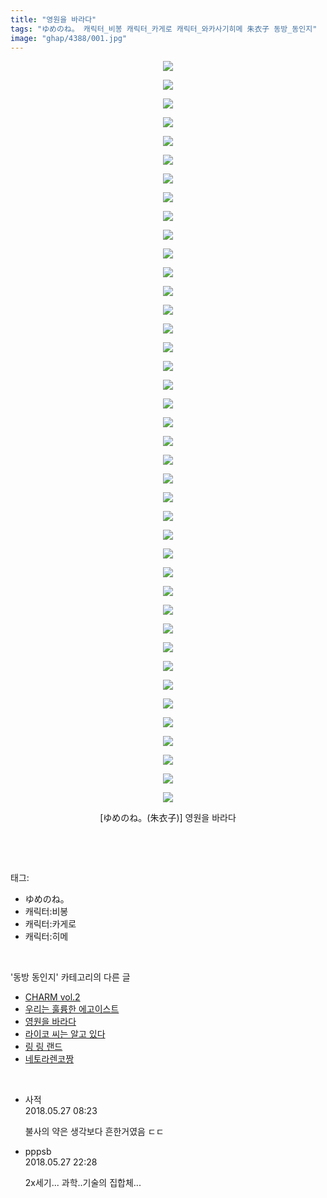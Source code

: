 ```yaml
---
title: "영원을 바라다"
tags: "ゆめのね。 캐릭터_비봉 캐릭터_카게로 캐릭터_와카사기히메 朱衣子 동방_동인지"
image: "ghap/4388/001.jpg"
---
```

<div class="article">
<p style="text-align: center; clear: none; float: none;"><img src="{{ site.nasurl }}/ghap/4388/001.jpg"/></p>
<p style="text-align: center; clear: none; float: none;"><img src="{{ site.nasurl }}/ghap/4388/002.jpg"/></p>
<p style="text-align: center; clear: none; float: none;"><img src="{{ site.nasurl }}/ghap/4388/003.jpg"/></p>
<p style="text-align: center; clear: none; float: none;"><img src="{{ site.nasurl }}/ghap/4388/004.jpg"/></p>
<p style="text-align: center; clear: none; float: none;"><img src="{{ site.nasurl }}/ghap/4388/005.jpg"/></p>
<p style="text-align: center; clear: none; float: none;"><img src="{{ site.nasurl }}/ghap/4388/006.jpg"/></p>
<p style="text-align: center; clear: none; float: none;"><img src="{{ site.nasurl }}/ghap/4388/007.jpg"/></p>
<p style="text-align: center; clear: none; float: none;"><img src="{{ site.nasurl }}/ghap/4388/008.jpg"/></p>
<p style="text-align: center; clear: none; float: none;"><img src="{{ site.nasurl }}/ghap/4388/009.jpg"/></p>
<p style="text-align: center; clear: none; float: none;"><img src="{{ site.nasurl }}/ghap/4388/010.jpg"/></p>
<p style="text-align: center; clear: none; float: none;"><img src="{{ site.nasurl }}/ghap/4388/011.jpg"/></p>
<p style="text-align: center; clear: none; float: none;"><img src="{{ site.nasurl }}/ghap/4388/012.jpg"/></p>
<p style="text-align: center; clear: none; float: none;"><img src="{{ site.nasurl }}/ghap/4388/013.jpg"/></p>
<p style="text-align: center; clear: none; float: none;"><img src="{{ site.nasurl }}/ghap/4388/014.jpg"/></p>
<p style="text-align: center; clear: none; float: none;"><img src="{{ site.nasurl }}/ghap/4388/015.jpg"/></p>
<p style="text-align: center; clear: none; float: none;"><img src="{{ site.nasurl }}/ghap/4388/016.jpg"/></p>
<p style="text-align: center; clear: none; float: none;"><img src="{{ site.nasurl }}/ghap/4388/017.jpg"/></p>
<p style="text-align: center; clear: none; float: none;"><img src="{{ site.nasurl }}/ghap/4388/018.jpg"/></p>
<p style="text-align: center; clear: none; float: none;"><img src="{{ site.nasurl }}/ghap/4388/019.jpg"/></p>
<p style="text-align: center; clear: none; float: none;"><img src="{{ site.nasurl }}/ghap/4388/020.jpg"/></p>
<p style="text-align: center; clear: none; float: none;"><img src="{{ site.nasurl }}/ghap/4388/021.jpg"/></p>
<p style="text-align: center; clear: none; float: none;"><img src="{{ site.nasurl }}/ghap/4388/022.jpg"/></p>
<p style="text-align: center; clear: none; float: none;"><img src="{{ site.nasurl }}/ghap/4388/023.jpg"/></p>
<p style="text-align: center; clear: none; float: none;"><img src="{{ site.nasurl }}/ghap/4388/024.jpg"/></p>
<p style="text-align: center; clear: none; float: none;"><img src="{{ site.nasurl }}/ghap/4388/025.jpg"/></p>
<p style="text-align: center; clear: none; float: none;"><img src="{{ site.nasurl }}/ghap/4388/026.jpg"/></p>
<p style="text-align: center; clear: none; float: none;"><img src="{{ site.nasurl }}/ghap/4388/027.jpg"/></p>
<p style="text-align: center; clear: none; float: none;"><img src="{{ site.nasurl }}/ghap/4388/028.jpg"/></p>
<p style="text-align: center; clear: none; float: none;"><img src="{{ site.nasurl }}/ghap/4388/029.jpg"/></p>
<p style="text-align: center; clear: none; float: none;"><img src="{{ site.nasurl }}/ghap/4388/030.jpg"/></p>
<p style="text-align: center; clear: none; float: none;"><img src="{{ site.nasurl }}/ghap/4388/031.jpg"/></p>
<p style="text-align: center; clear: none; float: none;"><img src="{{ site.nasurl }}/ghap/4388/032.jpg"/></p>
<p style="text-align: center; clear: none; float: none;"><img src="{{ site.nasurl }}/ghap/4388/033.jpg"/></p>
<p style="text-align: center; clear: none; float: none;"><img src="{{ site.nasurl }}/ghap/4388/034.jpg"/></p>
<p style="text-align: center; clear: none; float: none;"><img src="{{ site.nasurl }}/ghap/4388/035.jpg"/></p>
<p style="text-align: center; clear: none; float: none;"><img src="{{ site.nasurl }}/ghap/4388/036.jpg"/></p>
<p style="text-align: center; clear: none; float: none;"><img src="{{ site.nasurl }}/ghap/4388/037.jpg"/></p>
<p style="text-align: center; clear: none; float: none;"><img src="{{ site.nasurl }}/ghap/4388/038.jpg"/></p>
<p style="text-align: center; clear: none; float: none;"><img src="{{ site.nasurl }}/ghap/4388/039.jpg"/></p>
<p style="text-align: center; clear: none; float: none;"><img src="{{ site.nasurl }}/ghap/4388/040.jpg"/></p>
<p style="text-align: center; clear: none; float: none;">[ゆめのね。(朱衣子)] 영원을 바라다</p>
<p><br/></p>
</div><br/>
<div class="tagTrail">
<p>태그: </p>
<ul>
<li>ゆめのね。</li>
<li>캐릭터:비봉</li>
<li>캐릭터:카게로</li>
<li>캐릭터:히메</li>
</ul>
</div><br/>
<div class="another">
<p>'동방 동인지' 카테고리의 다른 글</p>
<ul>
<li><a href="/2018-05-28-ghap_4393">CHARM vol.2</a></li>
<li><a href="/2018-05-27-ghap_4389">우리는 훌륭한 에고이스트</a></li>
<li><a href="/2018-05-27-ghap_4388">영원을 바라다</a></li>
<li><a href="/2018-05-26-ghap_4384">라이코 씨는 알고 있다</a></li>
<li><a href="/2018-05-26-ghap_4383">링 링 랜드</a></li>
<li><a href="/2018-05-21-ghap_4379">네토라렌코짱</a></li>
</ul>
</div><br/>
<div class="cb_module cb_fluid">
<div class="cb_wrt cb_profile">
<div class="comment">
<ul>
<li class="cb_thumb_off" id="comment15262522">
<div class="cb_comment_area">
<div class="cb_info_area">
<div class="cb_section">
<span class="cb_nick_name">사적</span>
</div>
<div class="cb_section">
<span class="cb_date">2018.05.27 08:23 </span>
</div>
</div>
<div class="cb_dsc_comment">
<p class="cb_dsc">
											불사의 약은 생각보다 흔한거였음 ㄷㄷ
										</p>
</div>
</div></li>
<li class="cb_thumb_off" id="comment15262698">
<div class="cb_comment_area">
<div class="cb_info_area">
<div class="cb_section">
<span class="cb_nick_name">pppsb</span>
</div>
<div class="cb_section">
<span class="cb_date">2018.05.27 22:28 </span>
</div>
</div>
<div class="cb_dsc_comment">
<p class="cb_dsc">
											2x세기... 과학..기술의 집합체...
										</p>
</div>
</div></li>
</ul>
</div>
</div><!-- commentList close -->
</div><br/>
